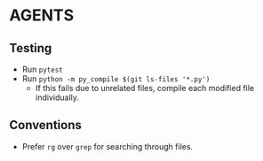 # AGENTS

## Testing
- Run `pytest`
- Run `python -m py_compile $(git ls-files '*.py')`
  - If this fails due to unrelated files, compile each modified file individually.

## Conventions
- Prefer `rg` over `grep` for searching through files.
